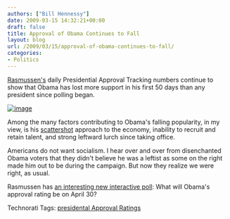 ```yaml
---
authors: ["Bill Hennessy"]
date: 2009-03-15 14:32:21+00:00
draft: false
title: Approval of Obama Continues to Fall
layout: blog
url: /2009/03/15/approval-of-obama-continues-to-fall/
categories:
- Politics
---
```


[Rasmussen's](https://www.rasmussenreports.com/public_content/politics/obama_administration/daily_presidential_tracking_poll) daily Presidential Approval Tracking numbers continue to show that Obama has lost more support in his first 50 days than any president since polling began.

[![image](https://hennessysview.com/wp-content/uploads/2009/03/image-thumb.png)
](https://hennessysview.com/wp-content/uploads/2009/03/image.png)

Among the many factors contributing to Obama's falling popularity, in my view, is his [scattershot](https://www.telegraph.co.uk/news/worldnews/northamerica/usa/barackobama/4991247/Barack-Obamas-aides-admit-errors-are-making-him-less-popular.html) approach to the economy, inability to recruit and retain talent, and strong leftward lurch since taking office.

Americans do not want socialism. I hear over and over from disenchanted Obama voters that they didn't believe he was a leftist as some on the right made him out to be during the campaign. But now they realize we were right, as usual.

Rasmussen has [an interesting new interactive poll](https://rasmussenreports.predictify.com/p/rasmussenreports/q/what-will-barack-obamas-approval-index-be-on-april-2?results&prd=1): What will Obama's approval rating be on April 30?

Technorati Tags: [presidental Approval Ratings](https://technorati.com/tags/presidental%20Approval%20Ratings)
